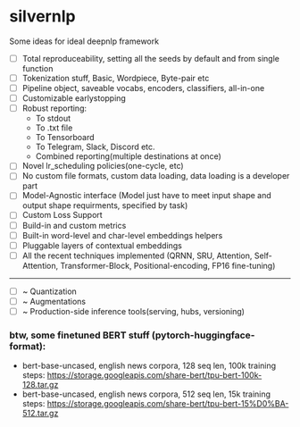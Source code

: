 # silvernlp
Some ideas for ideal deepnlp framework
- [ ] Total reproduceability, setting all the seeds by default and from single function
- [ ] Tokenization stuff, Basic, Wordpiece, Byte-pair etc
- [ ] Pipeline object, saveable vocabs, encoders, classifiers, all-in-one
- [ ] Customizable earlystopping
- [ ] Robust reporting:
  -  To stdout
  -  To .txt file
  -  To Tensorboard
  -  To Telegram, Slack, Discord etc.
  -  Combined reporting(multiple destinations at once)
- [ ] Novel lr_scheduling policies(one-cycle, etc)
- [ ] No custom file formats, custom data loading, data loading is a developer part
- [ ] Model-Agnostic interface (Model just have to meet input shape and output shape requirments, specified by task)
- [ ] Custom Loss Support
- [ ] Build-in and custom metrics
- [ ] Built-in word-level and char-level embeddings helpers
- [ ] Pluggable layers of contextual embeddings
- [ ] All the recent techniques implemented (QRNN, SRU, Attention, Self-Attention, Transformer-Block, Positional-encoding, FP16 fine-tuning)
-------------------------------------------------------------------------------------------------------------------------------
- [ ] ~ Quantization
- [ ] ~ Augmentations
- [ ] ~ Production-side inference tools(serving, hubs, versioning)

### btw, some finetuned BERT stuff (pytorch-huggingface-format):
- bert-base-uncased, english news corpora, 128 seq len, 100k training steps: https://storage.googleapis.com/share-bert/tpu-bert-100k-128.tar.gz
- bert-base-uncased, english news corpora, 512 seq len, 15k training steps: https://storage.googleapis.com/share-bert/tpu-bert-15%D0%BA-512.tar.gz
